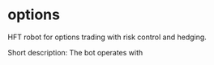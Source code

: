 # options
HFT robot for options trading with risk control and hedging.

Short description:
The bot operates with 